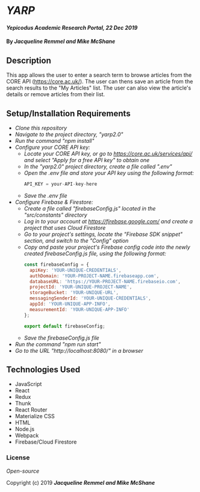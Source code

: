 # _YARP_

#### _Yepicodus Academic Research Portal, 22 Dec 2019_

#### By _**Jacqueline Remmel and Mike McShane**_

## Description

This app allows the user to enter a search term to browse articles from the CORE API (https://core.ac.uk/). The user can thens save an article from the search results to the "My Articles" list. The user can also view the article's details or remove articles from their list.

## Setup/Installation Requirements

* _Clone this repository_
* _Navigate to the project directory, "yarp2.0"_
* _Run the command "npm install"_
* _Configure your CORE API key:_
  * _Locate your CORE API key, or go to https://core.ac.uk/services/api/ and select "Apply for a free API key" to obtain one_
  * _In the "yarp2.0" project directory, create a file called ".env"_
  * _Open the .env file and store your API key using the following format:_
    ```javascript
    API_KEY = your-API-key-here
    ```
  * _Save the .env file_
* _Configure Firebase & Firestore:_
  * _Create a file called "firebaseConfig.js" located in the "src/constants" directory_
  * _Log in to your account at https://firebase.google.com/ and create a project that uses Cloud Firestore_
  * _Go to your project's settings, locate the "Firebase SDK snippet" section, and switch to the "Config" option_
  * _Copy and paste your project's Firebase config code into the newly created firebaseConfig.js file, using the following format:_
    ```javascript
    const firebaseConfig = {
      apiKey: 'YOUR-UNIQUE-CREDENTIALS',
      authDomain: 'YOUR-PROJECT-NAME.firebaseapp.com',
      databaseURL: 'https://YOUR-PROJECT-NAME.firebaseio.com',
      projectId: 'YOUR-UNIQUE-PROJECT-NAME',
      storageBucket: 'YOUR-UNIQUE-URL',
      messagingSenderId: 'YOUR-UNIQUE-CREDENTIALS',
      appId: 'YOUR-UNIQUE-APP-INFO',
      measurementId: 'YOUR-UNIQUE-APP-INFO'
    };

    export default firebaseConfig;
    ```
  * _Save the firebaseConfig.js file_
* _Run the command "npm run start"_
* _Go to the URL "http://localhost:8080/" in a browser_

## Technologies Used

* JavaScript
* React
* Redux
* Thunk
* React Router
* Materialize CSS
* HTML
* Node.js
* Webpack
* Firebase/Cloud Firestore

### License

*Open-source*

Copyright (c) 2019 **_Jacqueline Remmel and Mike McShane_**
